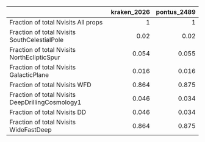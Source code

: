 |                                                  |   kraken_2026 |   pontus_2489 |
|:-------------------------------------------------|--------------:|--------------:|
| Fraction of total Nvisits All props              |         1     |         1     |
| Fraction of total Nvisits SouthCelestialPole     |         0.02  |         0.02  |
| Fraction of total Nvisits NorthEclipticSpur      |         0.054 |         0.055 |
| Fraction of total Nvisits GalacticPlane          |         0.016 |         0.016 |
| Fraction of total Nvisits WFD                    |         0.864 |         0.875 |
| Fraction of total Nvisits DeepDrillingCosmology1 |         0.046 |         0.034 |
| Fraction of total Nvisits DD                     |         0.046 |         0.034 |
| Fraction of total Nvisits WideFastDeep           |         0.864 |         0.875 |
